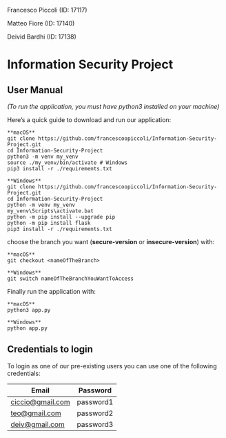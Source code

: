 Francesco  Piccoli (ID: 17117)

Matteo Fiore (ID: 17140)

Deivid Bardhi (ID: 17138) 

# Information Security Project

## User Manual

*(To run the application, you must have python3 installed on your machine)*

Here’s a quick guide to download and run our application:
```
**macOS**
git clone https://github.com/francescoopiccoli/Information-Security-Project.git 
cd Information-Security-Project
python3 -m venv my_venv    
source ./my_venv/bin/activate # Windows 
pip3 install -r ./requirements.txt 

**Windows**
git clone https://github.com/francescoopiccoli/Information-Security-Project.git 
cd Information-Security-Project
python -m venv my_venv
my_venv\Scripts\activate.bat
python -m pip install --upgrade pip
python -m pip install flask
pip3 install -r ./requirements.txt 

```
choose the branch you want (**secure-version** or **insecure-version**) with: 
```
**macOS**
git checkout <nameOfTheBranch>

**Windows**
git switch nameOfTheBranchYouWantToAccess
```
Finally run the application with:
```
**macOS**
python3 app.py

**Windows**
python app.py
```




## Credentials to login

To login as one of our pre-existing users you can use one of the following credentials:

| Email        | Password           
| ------------- |:-------------:| 
| ciccio@gmail.com      | password1 |
| teo@gmail.com      | password2 |
| deiv@gmail.com      | password3 |


